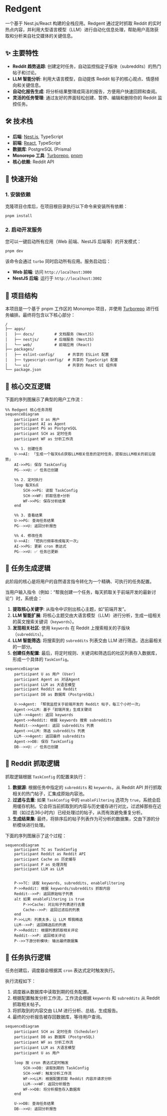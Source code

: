 # Redgent

一个基于 Nest.js/React 构建的全栈应用。Redgent 通过定时抓取 Reddit 的实时热点内容，并利用大型语言模型（LLM）进行自动化信息处理，帮助用户高效获取和分析来自社交媒体的关键信息。

## ✨ 主要特性

- **Reddit 趋势追踪**: 创建定时任务，自动监控指定子版块（subreddits）的热门帖子和讨论。
- **LLM 智能分析**: 利用大语言模型，自动提炼 Reddit 帖子的核心观点、情感倾向和关键信息。
- **自动化报告生成**: 将分析结果整理成简洁的报告，方便用户快速回顾和查阅。
- **灵活的任务管理**: 通过友好的界面轻松创建、暂停、编辑和删除你的 Reddit 监控任务。

## 🛠️ 技术栈

- **后端**: [Nest.js](https://nestjs.com/), TypeScript
- **前端**: [React](https://react.dev/), TypeScript
- **数据库**: PostgreSQL (Prisma)
- **Monorepo 工具**: [Turborepo](https://turbo.build/repo), [pnpm](https://pnpm.io/)
- **核心依赖**: Reddit API

## 🚀 快速开始

### 1. 安装依赖

克隆项目仓库后，在项目根目录执行以下命令来安装所有依赖：

```bash
pnpm install
```

### 2. 启动开发服务

您可以一键启动所有应用（Web 前端、NestJS 后端等）的开发模式：

```bash
pnpm dev
```

该命令会通过 `turbo` 同时启动所有应用。服务启动后：

- **Web 前端**: 访问 `http://localhost:3000`
- **NestJS 后端**: 运行于 `http://localhost:3002`

## 📂 项目结构

本项目是一个基于 pnpm 工作区的 Monorepo 项目，并使用 [Turborepo](https://turbo.build/repo) 进行任务编排。最终将包含以下核心部分：

```
/
├── apps/
│   ├── docs/         # 文档服务 (NextJS)
│   ├── nestjs/       # 后端服务 (NestJS)
│   └── web/          # 前端应用 (React)
├── packages/
│   ├── eslint-config/      # 共享的 ESLint 配置
│   ├── typescript-config/  # 共享的 TypeScript 配置
│   └── ui/                 # 共享的 React UI 组件库
└── package.json
```

## 🤖 核心交互逻辑

下面的序列图展示了典型的用户工作流：

```mermaid
%% Redgent 核心任务流程
sequenceDiagram
    participant U as 用户
    participant AI as Agent
    participant PG as PostgreSQL
    participant SCH as 定时任务
    participant WF as 分析工作流

    %% 1. 创建任务
    U->>AI: 「生成一个每天6点获取LLM相关信息的定时任务，提取出LLM相关的前沿驱势」
    AI->>PG: 保存 TaskConfig
    PG-->>U: ✅ 任务已创建

    %% 2. 定时执行
    loop 每天6点
        SCH->>PG: 读取 TaskConfig
        SCH->>WF: 抓取信息+分析
        WF->>PG: 保存分析结果
    end

    %% 3. 查看结果
    U->>PG: 查询任务结果
    PG-->>U: 返回分析报告

    %% 4. 修改任务
    U->>AI: 「把执行频率改成每天一次」
    AI->>PG: 更新 cron 表达式
    PG-->>U: ✅ 任务已更新
```

## 🤖 任务生成逻辑

此阶段的核心是将用户的自然语言指令转化为一个精确、可执行的任务配置。

当用户输入指令（例如：“帮我创建一个任务，每天抓取关于前端开发的最新讨论”）时，系统会：

1.  **提取核心关键字**: 从指令中识别出核心主题，如“前端开发”。
2.  **LLM 智能扩展**: 将核心主题交由大语言模型（LLM）进行分析，生成一组相关的英文搜索关键词（`keywords`）。
3.  **发现相关社区**: 使用 `keywords` 在 Reddit 上搜索相关的子版块（`subreddits`）。
4.  **LLM 智能筛选**: 将搜索到的 `subreddits` 列表交由 LLM 进行筛选，选出最相关的一部分。
5.  **创建任务配置**: 最后，将定时规则、关键词和筛选后的社区列表存入数据库，形成一个具体的 `TaskConfig`。

```mermaid
sequenceDiagram
    participant U as 用户 (User)
    participant Agent as 对话Agent
    participant LLM as 大语言模型
    participant Reddit as Reddit
    participant DB as 数据库 (PostgreSQL)

    U->>Agent: 「帮我监控关于前端开发的 Reddit 帖子，每三个小时一次」
    Agent->>LLM: 基于「前端开发」生成关键词
    LLM-->>Agent: 返回 keywords
    Agent->>Reddit: 根据 keywords 搜索 subreddits
    Reddit-->>Agent: 返回 subreddits 列表
    Agent->>LLM: 筛选 subreddits 列表
    LLM-->>Agent: 返回最终 subreddits
    Agent->>DB: 保存 TaskConfig
    DB-->>U: ✅ 任务已创建
```

## 🤖 Reddit 抓取逻辑

抓取逻辑根据 `TaskConfig` 的配置来执行：

1.  **数据源**: 根据任务中指定的 `subreddits` 和 `keywords`，从 Reddit API 并行抓取相关的热门帖子，汇集成原始内容池。
2.  **过滤与去重**: 如果 `TaskConfig` 中的 `enableFiltering` 选项为 `true`，系统会启用缓存机制。它会将当前抓取到的内容与历史缓存进行对比，过滤掉那些在近期（如过去36小时内）已经处理过的帖子，从而有效避免重复分析。
3.  **生成结果集**: 最终，将排序后的帖子列表作为可分析的数据集，交由下游的分析模块进行处理。

下面的序列图展示了这个过程：

```mermaid
sequenceDiagram
    participant TC as TaskConfig
    participant Reddit as Reddit API
    participant Cache as 历史缓存
    participant P as 处理流程
    participant LLM as LLM


    P->>TC: 读取 keywords, subreddits, enableFiltering
    P->>Reddit: 根据 keywords/subreddits 抓取内容
    Reddit-->>P: 返回原始帖子列表
    alt 如果 enableFiltering is true
        P->>Cache: 对比帖子列表进行去重
        Cache-->>P: 返回过滤后的列表
    end
    P->>LLM: 列表太多，让 LLM 帮我精选
    LLM-->>P: 返回精选后的列表
    P->>Reddit: 根据列表抓取相关评论
    Reddit-->>P: 返回相关评论
    P-->>下游分析模块: 输出最终数据集
```

## 🤖 任务执行逻辑

任务创建后，调度器会根据其 `cron` 表达式定时触发执行。

执行流程如下：

1.  调度器从数据库中读取到期的任务配置。
2.  根据配置触发分析工作流，工作流会根据 `keywords` 和 `subreddits` 从 Reddit 抓取相关帖子。
3.  将抓取到的内容交由 LLM 进行分析、总结，生成报告。
4.  最终的分析报告被存回数据库，等待用户查询。

```mermaid
sequenceDiagram
    participant SCH as 定时任务 (Scheduler)
    participant DB as 数据库 (PostgreSQL)
    participant WF as 分析工作流
    participant LLM as 大语言模型
    participant U as 用户

    loop 按 cron 表达式定时触发
        SCH->>DB: 读取到期的 TaskConfig
        SCH->>WF: 触发分析工作流
        WF->>LLM: 根据配置抓取 Reddit 内容并请求分析
        LLM-->>WF: 返回分析报告
        WF->>DB: 将分析报告存入数据库
    end

    U->>DB: 查询任务结果
    DB-->>U: 返回分析报告
```
